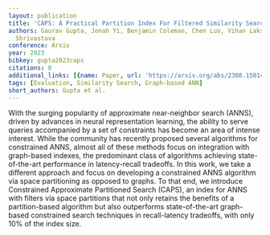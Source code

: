 ```yaml
---
layout: publication
title: 'CAPS: A Practical Partition Index For Filtered Similarity Search'
authors: Gaurav Gupta, Jonah Yi, Benjamin Coleman, Chen Luo, Vihan Lakshman, Anshumali
  Shrivastava
conference: Arxiv
year: 2023
bibkey: gupta2023caps
citations: 0
additional_links: [{name: Paper, url: 'https://arxiv.org/abs/2308.15014'}]
tags: [Evaluation, Similarity Search, Graph-based ANN]
short_authors: Gupta et al.
---
```

With the surging popularity of approximate near-neighbor search (ANNS),
driven by advances in neural representation learning, the ability to serve
queries accompanied by a set of constraints has become an area of intense
interest. While the community has recently proposed several algorithms for
constrained ANNS, almost all of these methods focus on integration with
graph-based indexes, the predominant class of algorithms achieving
state-of-the-art performance in latency-recall tradeoffs. In this work, we take
a different approach and focus on developing a constrained ANNS algorithm via
space partitioning as opposed to graphs. To that end, we introduce Constrained
Approximate Partitioned Search (CAPS), an index for ANNS with filters via space
partitions that not only retains the benefits of a partition-based algorithm
but also outperforms state-of-the-art graph-based constrained search techniques
in recall-latency tradeoffs, with only 10% of the index size.